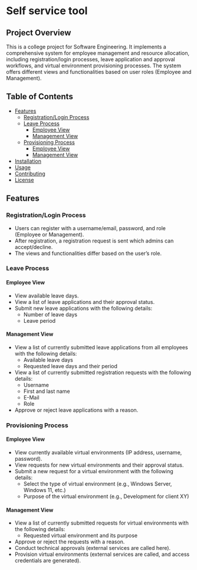 # Self service tool

## Project Overview

This is a college project for Software Engineering. It implements a comprehensive system for employee management and resource allocation, including registration/login processes, leave application and approval workflows, and virtual environment provisioning processes. The system offers different views and functionalities based on user roles (Employee and Management).

## Table of Contents

- [Features](#features)
  - [Registration/Login Process](#registrationlogin-process)
  - [Leave Process](#leave-process)
    - [Employee View](#employee-view)
    - [Management View](#management-view)
  - [Provisioning Process](#provisioning-process)
    - [Employee View](#employee-view-1)
    - [Management View](#management-view-1)
- [Installation](#installation)
- [Usage](#usage)
- [Contributing](#contributing)
- [License](#license)

## Features

### Registration/Login Process

- Users can register with a username/email, password, and role (Employee or Management).
- After registration, a registration request is sent which admins can accept/decline.
- The views and functionalities differ based on the user’s role.

### Leave Process

#### Employee View

- View available leave days.
- View a list of leave applications and their approval status.
- Submit new leave applications with the following details:
  - Number of leave days
  - Leave period

#### Management View

- View a list of currently submitted leave applications from all employees with the following details:
  - Available leave days
  - Requested leave days and their period
- View a list of currently submitted registration requests with the following details:
  - Username
  - First and last name
  - E-Mail
  - Role
- Approve or reject leave applications with a reason.

### Provisioning Process

#### Employee View

- View currently available virtual environments (IP address, username, password).
- View requests for new virtual environments and their approval status.
- Submit a new request for a virtual environment with the following details:
  - Select the type of virtual environment (e.g., Windows Server, Windows 11, etc.)
  - Purpose of the virtual environment (e.g., Development for client XY)

#### Management View

- View a list of currently submitted requests for virtual environments with the following details:
  - Requested virtual environment and its purpose
- Approve or reject the requests with a reason.
- Conduct technical approvals (external services are called here).
- Provision virtual environments (external services are called, and access credentials are generated).

